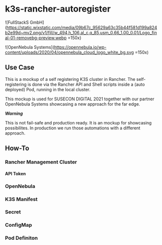 # k3s-rancher-autoregister

![FullStackS GmbH](https://static.wixstatic.com/media/09b67c_95629a63c35b44f581d199a824b2e99d~mv2.png/v1/fill/w_494,h_106,al_c,q_85,usm_0.66_1.00_0.01/Logo_final-01-removebg-preview.webp =150x)

![OpenNebula Systems](https://opennebula.io/wp-content/uploads/2020/04/opennebula_cloud_logo_white_bg.svg =150x)

## Use Case

This is a mockup of a self registering K3S cluster in Rancher.
The self-registering is done via the Rancher API and Shell scripts inside a (auto deployed) Pod, running in the local cluster.

This mockup is used for SUSECON DIGITAL 2021 together
with our partner OpenNebula Systems showcasing a new approach for the far edge.

***Warning***

This is not fail-safe and production ready.
It is an mockup for showcasing possibilites.
In production we run those automations with a different approach.

## How-To

### Rancher Management Cluster

#### API Token

### OpenNebula 

### K3S Manifest

### Secret

### ConfigMap

### Pod Definiton
